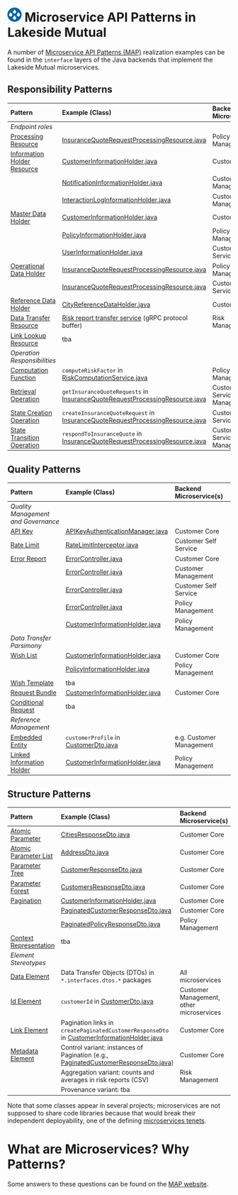 # ![Lakeside Mutual Logo](./resources/logo-32x32.png) Microservice API Patterns in Lakeside Mutual

A number of [Microservice API Patterns (MAP)](https://microservice-api-patterns.org/) realization examples can be found in the `interface` layers of the Java backends that implement the Lakeside Mutual microservices. 

## Responsibility Patterns

| Pattern | Example (Class) | Backend Microservice(s) |
|:------- | :-------------- | :--------------------- |
| *Endpoint roles* |||
| [Processing Resource](https://www.microservice-api-patterns.org/patterns/responsibility/endpointRoles/ProcessingResource) | [InsuranceQuoteRequestProcessingResource.java](./policy-management-backend/src/main/java/com/lakesidemutual/policymanagement/interfaces/InsuranceQuoteRequestProcessingResource.java) | Policy Management |
| [Information Holder Resource](https://www.microservice-api-patterns.org/patterns/responsibility/endpointRoles/InformationHolderResource) | [CustomerInformationHolder.java](./customer-core/src/main/java/com/lakesidemutual/customercore/interfaces/CustomerInformationHolder.java) | Customer Core |
| | [NotificationInformationHolder.java](./customer-management-backend/src/main/java/com/lakesidemutual/customermanagement/interfaces/NotificationInformationHolder.java) | Customer Management |
| | [InteractionLogInformationHolder.java](./customer-management-backend/src/main/java/com/lakesidemutual/customermanagement/interfaces/InteractionLogInformationHolder.java) | Customer Management |  
| [Master Data Holder](https://www.microservice-api-patterns.org/patterns/responsibility/informationHolderEndpointTypes/MasterDataHolder) | [CustomerInformationHolder.java](./customer-core/src/main/java/com/lakesidemutual/customercore/interfaces/CustomerInformationHolder.java) | Customer Core |
| | [PolicyInformationHolder.java](./policy-management-backend/src/main/java/com/lakesidemutual/policymanagement/interfaces/PolicyInformationHolder.java) | Policy Management |
| | [UserInformationHolder.java](./customer-self-service-backend/src/main/java/com/lakesidemutual/customerselfservice/interfaces/UserInformationHolder.java) | Customer Self Service | |
| [Operational Data Holder](https://microservice-api-patterns.org/patterns/responsibility/informationHolderEndpointTypes/OperationalDataHolder) |  [InsuranceQuoteRequestProcessingResource.java](./policy-management-backend/src/main/java/com/lakesidemutual/policymanagement/interfaces/InsuranceQuoteRequestProcessingResource.java) | Policy Management | 
| | [InsuranceQuoteRequestProcessingResource.java](./customer-self-service-backend/src/main/java/com/lakesidemutual/customerselfservice/interfaces/InsuranceQuoteRequestProcessingResource.java) | Customer Self Service | 
| [Reference Data Holder](https://www.microservice-api-patterns.org/patterns/responsibility/informationHolderEndpointTypes/ReferenceDataHolder) | [CityReferenceDataHolder.java](./customer-core/src/main/java/com/lakesidemutual/customercore/interfaces/CityReferenceDataHolder.java) | Customer Core |
| [Data Transfer Resource](https://microservice-api-patterns.org/patterns/responsibility/informationHolderEndpointTypes/DataTransferResource) | [Risk report transfer service](https://github.com/socadk/LakesideMutual/blob/map-revision-21/risk-management-server/riskmanagement.proto) (gRPC protocol buffer) | Risk Management | 
| [Link Lookup Resource](https://microservice-api-patterns.org/patterns/responsibility/informationHolderEndpointTypes/LinkLookupResource) | tba |  | 
| *Operation Responsibilities* | | |
| [Computation Function](https://www.microservice-api-patterns.org/patterns/responsibility/operationResponsibilities/ComputationFunction) | `computeRiskFactor` in [RiskComputationService.java](./policy-management-backend/src/main/java/com/lakesidemutual/policymanagement/interfaces/RiskComputationService.java) | Policy Management |
| [Retrieval Operation](https://microservice-api-patterns.org/patterns/responsibility/operationResponsibilities/RetrievalOperation) | `getInsuranceQuoteRequests` in [InsuranceQuoteRequestProcessingResource.java](./customer-self-service-backend/src/main/java/com/lakesidemutual/customerselfservice/interfaces/InsuranceQuoteRequestProcessingResource.java) | Customer Self Service, Policy Management |
| [State Creation Operation](https://microservice-api-patterns.org/patterns/responsibility/operationResponsibilities/StateCreationOperation) | `createInsuranceQuoteRequest` in [InsuranceQuoteRequestProcessingResource.java](./customer-self-service-backend/src/main/java/com/lakesidemutual/customerselfservice/interfaces/InsuranceQuoteRequestProcessingResource.java) | Customer Self Service |
| [State Transition Operation](https://microservice-api-patterns.org/patterns/responsibility/operationResponsibilities/StateTransitionOperation) | `respondToInsuranceQuote` in [InsuranceQuoteRequestProcessingResource.java](./customer-self-service-backend/src/main/java/com/lakesidemutual/customerselfservice/interfaces/InsuranceQuoteRequestProcessingResource.java) | Customer Self Service, Policy Management |

<!-- tba variants of operation responsibilities -->

## Quality Patterns

| Pattern | Example (Class) | Backend Microservice(s) |
|:---------- | :------------------------- | :---------------- |
| *Quality Management and Governance* |  | | 
| [API Key](https://www.microservice-api-patterns.org/patterns/quality/qualityManagementAndGovernance/APIKey) | [APIKeyAuthenticationManager.java](./customer-core/src/main/java/com/lakesidemutual/customercore/interfaces/configuration/APIKeyAuthenticationManager.java) | Customer Core |
| [Rate Limit](https://www.microservice-api-patterns.org/patterns/quality/qualityManagementAndGovernance/RateLimit) | [RateLimitInterceptor.java](./customer-self-service-backend/src/main/java/com/lakesidemutual/customerselfservice/interfaces/configuration/RateLimitInterceptor.java) | Customer Self Service |
| [Error Report](https://www.microservice-api-patterns.org/patterns/quality/qualityManagementAndGovernance/ErrorReport) | [ErrorController.java](./customer-core/src/main/java/com/lakesidemutual/customercore/interfaces/ErrorController.java) | Customer Core |
| | [ErrorController.java](./customer-management-backend/src/main/java/com/lakesidemutual/customermanagement/interfaces/ErrorController.java) | Customer Management |
| | [ErrorController.java](./customer-self-service-backend/src/main/java/com/lakesidemutual/customerselfservice/interfaces/ErrorController.java) | Customer Self Service |
| | [ErrorController.java](./policy-management-backend/src/main/java/com/lakesidemutual/policymanagement/interfaces/ErrorController.java) | Policy Management |
| | [CustomerInformationHolder.java](./policy-management-backend/src/main/java/com/lakesidemutual/policymanagement/interfaces/CustomerInformationHolder.java) | Policy Management |
| *Data Transfer Parsimony* |  | | 
| [Wish List](https://www.microservice-api-patterns.org/patterns/quality/dataTransferParsimony/WishList) | [CustomerInformationHolder.java](./customer-core/src/main/java/com/lakesidemutual/customercore/interfaces/CustomerInformationHolder.java) | Customer Core |
| | [PolicyInformationHolder.java](./policy-management-backend/src/main/java/com/lakesidemutual/policymanagement/interfaces/PolicyInformationHolder.java) | Policy Management |
| [Wish Template](https://www.microservice-api-patterns.org/patterns/quality/dataTransferParsimony/WishTemplate) | tba |  |
| [Request Bundle](https://www.microservice-api-patterns.org/patterns/quality/dataTransferParsimony/RequestBundle) | [CustomerInformationHolder.java](./customer-core/src/main/java/com/lakesidemutual/customercore/interfaces/CustomerInformationHolder.java) | Customer Core |
| [Conditional Request](https://microservice-api-patterns.org/patterns/quality/dataTransferParsimony/ConditionalRequest) | tba |  | 
| *Reference Management* |  | | 
| [Embedded Entity](https://www.microservice-api-patterns.org/patterns/quality/referenceManagement/EmbeddedEntity) | `customerProfile` in [CustomerDto.java](./customer-management-backend/src/main/java/com/lakesidemutual/customermanagement/interfaces/dtos/CustomerDto.java) | e.g. Customer Management | 
| [Linked Information Holder](https://www.microservice-api-patterns.org/patterns/quality/referenceManagement/LinkedInformationHolder) | [CustomerInformationHolder.java](./policy-management-backend/src/main/java/com/lakesidemutual/policymanagement/interfaces/CustomerInformationHolder.java) | Policy Management |


## Structure Patterns

| Pattern | Example (Class) | Backend Microservice(s) |
|:------- | :-------------- | :----------------- |
| [Atomic Parameter](https://www.microservice-api-patterns.org/patterns/structure/representationElements/AtomicParameter) | [CitiesResponseDto.java](./customer-core/src/main/java/com/lakesidemutual/customercore/interfaces/dtos/city/CitiesResponseDto.java) | Customer Core |
| [Atomic Parameter List](https://www.microservice-api-patterns.org/patterns/structure/representationElements/AtomicParameterList) | [AddressDto.java](./customer-core/src/main/java/com/lakesidemutual/customercore/interfaces/dtos/customer/AddressDto.java) | Customer Core |
| [Parameter Tree](https://www.microservice-api-patterns.org/patterns/structure/representationElements/ParameterTree) | [CustomerResponseDto.java](./customer-core/src/main/java/com/lakesidemutual/customercore/interfaces/dtos/customer/CustomerResponseDto.java) | Customer Core |
| [Parameter Forest](https://www.microservice-api-patterns.org/patterns/structure/representationElements/ParameterForest) | [CustomersResponseDto.java](./customer-core/src/main/java/com/lakesidemutual/customercore/interfaces/dtos/customer/CustomersResponseDto.java) | Customer Core |
| [Pagination](https://www.microservice-api-patterns.org/patterns/structure/compositeRepresentations/Pagination) | [CustomerInformationHolder.java](./customer-core/src/main/java/com/lakesidemutual/customercore/interfaces/CustomerInformationHolder.java) | Customer Core |
| | [PaginatedCustomerResponseDto.java](./customer-core/src/main/java/com/lakesidemutual/customercore/interfaces/dtos/customer/PaginatedCustomerResponseDto.java) | Customer Core |
| | [PaginatedPolicyResponseDto.java](./policy-management-backend/src/main/java/com/lakesidemutual/policymanagement/interfaces/dtos/policy/PaginatedPolicyResponseDto.java) | Policy Management |
| [Context Representation](https://microservice-api-patterns.org/patterns/structure/compositeRepresentations/ContextRepresentation) | tba | | 
| *Element Stereotypes* | | | 
| [Data Element](https://microservice-api-patterns.org/patterns/structure/elementStereotypes/DataElement) | Data Transfer Objects (DTOs) in `*.interfaces.dtos.*` packages | All microservices | 
| [Id Element](https://microservice-api-patterns.org/patterns/structure/elementStereotypes/IdElement) | `customerId` in [CustomerDto.java](./customer-management-backend/src/main/java/com/lakesidemutual/customermanagement/interfaces/dtos/CustomerDto.java) | Customer Management, other microservices | 
| [Link Element](https://microservice-api-patterns.org/patterns/structure/elementStereotypes/LinkElement) | Pagination links in `createPaginatedCustomerResponseDto` in [CustomerInformationHolder.java](./customer-core/src/main/java/com/lakesidemutual/customercore/interfaces/CustomerInformationHolder.java) | Customer Core | 
| [Metadata Element](https://microservice-api-patterns.org/patterns/structure/elementStereotypes/MetadataElement) | Control variant: instances of Pagination (e.g., [PaginatedCustomerResponseDto.java](./customer-core/src/main/java/com/lakesidemutual/customercore/interfaces/dtos/customer/PaginatedCustomerResponseDto.java)) |  Customer Core |  | 
|  | Aggregation variant: counts and averages in risk reports (CSV) | Risk Management |
|  | Provenance variant: tba |  |

Note that some classes appear in several projects; microservices are not supposed to share code libraries because that would break their independent deployability, one of the defining [microservices tenets](https://medium.com/olzzio/seven-microservices-tenets-e97d6b0990a4).


# What are Microservices? Why Patterns?

Some answers to these questions can be found on the [MAP website](https://microservice-api-patterns.org/primer).

<!-- Other Patterns: PoEAA, EIP, GoF? -->
